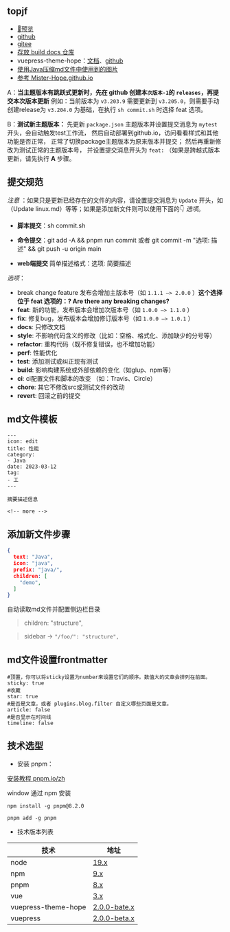 ## topjf

- [🚀预览](https://topjf.github.io/)
- [github](https://github.com/topjf/topjf)
- [gitee](https://gitee.com/topjf/topjf)
- [存放 build docs 仓库](https://github.com/topjf/topjf.github.io)
- vuepress-theme-hope：[文档](https://theme-hope.vuejs.press/zh/)、[github](https://github.com/vuepress-theme-hope/vuepress-theme-hope)
- [使用Java压缩md文件中使用到的图片](https://gitee.com/cps007/markdown-img)
- [参考 Mister-Hope.github.io](https://github.com/Mister-Hope/Mister-Hope.github.io)

<!-- #region recent-beta -->

A：**当主题版本有跳跃式更新时，先在 github 创建本`次版本-1`的 
`releases`，再提交本次版本更新**
例如：当前版本为 `v3.203.9` 需要更新到 `v3.205.0`，则需要手动创建release为 `v3.204.0` 为基础，在执行 `sh commit.sh` 时选择 feat 选项。


B：**测试新主题版本：** 先更新 `package.json` 主题版本并设置提交消息为 `mytest` 开头，会自动触发test工作流，
然后自动部署到github.io，访问看看样式和其他功能是否正常，
正常了切换package主题版本为原来版本并提交；
然后再重新修改为测试正常的主题版本号，
并设置提交消息开头为 `feat:`
（如果是跨越式版本更新，请先执行 **A** 步骤。


## 提交规范

*注意* ：如果只是更新已经存在的文件的内容，请设置提交消息为 `Update` 开头，如（Update linux.md）等等；如果是添加新文件则可以使用下面的👇 *选项*。

- **脚本提交**：sh commit.sh

- **命令提交**：git add -A  && pnpm run commit 或者 git commit -m "选项: 描述" && git push -u origin main

- **web端提交** 简单描述格式：选项: 简要描述

*选项*：

- break change feature 发布会增加主版本号（如 `1.1.1 –> 2.0.0` ）**这个选择位于 feat 选项的：? Are there any breaking changes?**
- **feat**: 新的功能，发布版本会增加次版本号（如 `1.0.0 –> 1.1.0` ）
- **fix**: 修复bug，发布版本会增加修订版本号（如 `1.0.0 –> 1.0.1` ）
- **docs**: 只修改文档
- **style**: 不影响代码含义的修改（比如：空格、格式化、添加缺少的分号等）
- **refactor**: 重构代码（既不修复错误，也不增加功能）
- **perf**: 性能优化
- **test**: 添加测试或纠正现有测试
- **build**: 影响构建系统或外部依赖的变化（如glup、npm等）
- **ci**: ci配置文件和脚本的改变 （如：Travis、Circle）
- **chore**: 其它不修改src或测试文件的改动
- **revert**: 回滚之前的提交

## md文件模板

```
---
icon: edit
title: 性能
category: 
- Java
date: 2023-03-12
tag:
- 工
---

摘要描述信息

<!-- more -->

```


## 添加新文件步骤

```json
{
  text: "Java",
  icon: "java",
  prefix: "java/",
  children: [
    "demo",
  ]
}
```

自动读取md文件并配置侧边栏目录

> children: "structure",

> sidebar -> `"/foo/": "structure",`

## md文件设置frontmatter

```text
#顶置，你可以将sticky设置为number来设置它们的顺序。数值大的文章会排列在前面。
sticky: true
#收藏
star: true
#是否是文章，或者 plugins.blog.filter 自定义哪些页面是文章。
article: false
#是否显示在时间线
timeline: false
```

## 技术选型

- 安装 pnpm：

[安装教程 pnpm.io/zh](https://pnpm.io/zh)

window 通过 npm 安装

```shell
npm install -g pnpm@8.2.0

pnpm add -g pnpm

```

- 技术版本列表

| 技术                  | 地址                                                                                   |
|---------------------|--------------------------------------------------------------------------------------|
| node                | <a href="https://www.npmjs.com/package/node" target="_blank">19.x</a>                |
| npm                 | <a href="https://www.npmjs.com/package/npm" target="_blank">9.x</a>                  |
| pnpm                | <a href="https://www.npmjs.com/package/pnpm" target="_blank">8.x</a>                 |
| vue                 | <a href="https://www.npmjs.com/package/vue" target="_blank">3.x</a>                 |
| vuepress-theme-hope | <a href="https://www.npmjs.com/package/vuepress-theme-hope" target="_blank">2.0.0-bate.x</a> |
| vuepress            | <a href="https://www.npmjs.com/package/vuepress" target="_blank">2.0.0-beta.x</a>            |

<!-- #endregion recent-beta -->

